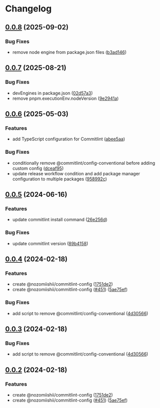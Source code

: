 # Changelog

## [0.0.8](https://github.com/nozomiishii/configs/compare/@nozomiishii/commitlint-config-v0.0.7...@nozomiishii/commitlint-config-v0.0.8) (2025-09-02)

### Bug Fixes

- remove node engine from package.json files ([b3ad146](https://github.com/nozomiishii/configs/commit/b3ad14646e733a4c7435544e76b8a7238f333388))

## [0.0.7](https://github.com/nozomiishii/configs/compare/@nozomiishii/commitlint-config-v0.0.6...@nozomiishii/commitlint-config-v0.0.7) (2025-08-21)

### Bug Fixes

- devEngines in package.json ([02d57a3](https://github.com/nozomiishii/configs/commit/02d57a31f4d4d403b14ad223661c9531faeda296))
- remove pnpm.executionEnv.nodeVersion ([9e2941a](https://github.com/nozomiishii/configs/commit/9e2941a0b00a83a5dc00391a533eccd3dd9b7824))

## [0.0.6](https://github.com/nozomiishii/configs/compare/@nozomiishii/commitlint-config-v0.0.5...@nozomiishii/commitlint-config-v0.0.6) (2025-05-03)

### Features

- add TypeScript configuration for Commitlint ([abee5aa](https://github.com/nozomiishii/configs/commit/abee5aa94794cbf84e46125c04dff02d71344316))

### Bug Fixes

- conditionally remove @commitlint/config-conventional before adding custom config ([dceaf95](https://github.com/nozomiishii/configs/commit/dceaf958b143ec9d2f445eda3fb38aeeded3c825))
- update release workflow condition and add package manager configuration to multiple packages ([958992c](https://github.com/nozomiishii/configs/commit/958992ccd8bdaf906a50bb769ec45459fab81210))

## [0.0.5](https://github.com/nozomiishii/configs/compare/@nozomiishii/commitlint-config-v0.0.4...@nozomiishii/commitlint-config-v0.0.5) (2024-06-16)

### Features

- update commitlint install command ([26e256d](https://github.com/nozomiishii/configs/commit/26e256d2f9f4cff2afffd9ab93d99a21c472482f))

### Bug Fixes

- update commitlint version ([89b4158](https://github.com/nozomiishii/configs/commit/89b4158f8fd29f6b7d06dad89a4aa96d337cdfae))

## [0.0.4](https://github.com/nozomiishii/configs/compare/@nozomiishii/commitlint-config-v0.0.3...@nozomiishii/commitlint-config-v0.0.4) (2024-02-18)

### Features

- create @nozomiishii/commitlint-config ([1751de2](https://github.com/nozomiishii/configs/commit/1751de2e367b935821d8645a535eeda562c5e1bc))
- create @nozomiishii/commitlint-config ([#451](https://github.com/nozomiishii/configs/issues/451)) ([5ae75ef](https://github.com/nozomiishii/configs/commit/5ae75ef942eb7b486b890cb027515ee4e2b8fe14))

### Bug Fixes

- add script to remove @commitlint/config-conventional ([4d30566](https://github.com/nozomiishii/configs/commit/4d30566bdc823097cff015066fc40bd91e1be2e3))

## [0.0.3](https://github.com/nozomiishii/configs/compare/@nozomiishii/commitlint-config-v0.0.2...@nozomiishii/commitlint-config-v0.0.3) (2024-02-18)

### Bug Fixes

- add script to remove @commitlint/config-conventional ([4d30566](https://github.com/nozomiishii/configs/commit/4d30566bdc823097cff015066fc40bd91e1be2e3))

## [0.0.2](https://github.com/nozomiishii/configs/compare/@nozomiishii/commitlint-config-v0.0.1...@nozomiishii/commitlint-config-v0.0.2) (2024-02-18)

### Features

- create @nozomiishii/commitlint-config ([1751de2](https://github.com/nozomiishii/configs/commit/1751de2e367b935821d8645a535eeda562c5e1bc))
- create @nozomiishii/commitlint-config ([#451](https://github.com/nozomiishii/configs/issues/451)) ([5ae75ef](https://github.com/nozomiishii/configs/commit/5ae75ef942eb7b486b890cb027515ee4e2b8fe14))
